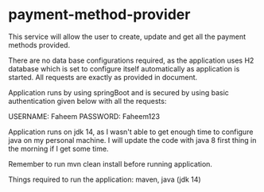 # payment-method-provider
This service will allow the user to create, update and get all the payment methods provided.

There are no data base configurations required, as the application uses H2 database which is set to configure itself automatically as application is started.
All requests are exactly as provided in document.

Application runs by using springBoot and is secured by using basic authentication given below with all the requests:

USERNAME: Faheem
PASSWORD: Faheem123

Application runs on jdk 14, as I wasn't able to get enough time to configure java on my personal machine. I will update the code with java 8 first thing in the morning if I get some time.

Remember to run mvn clean install before running application.

Things required to run the application:
maven,
java (jdk 14)
